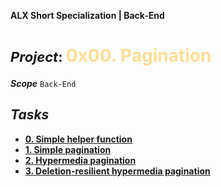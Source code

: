 **ALX Short Specialization | Back-End**
**<h1><span style="font-size: 22px;">***Project***: </span><span style="color: #ffdd99;">0x00. Pagination</span></h1>**
***Scope*** `Back-End`
## ***Tasks***
* **[0. Simple helper function](0-simple_helper_function.py)**
* **[1. Simple pagination](1-simple_pagination.py)**
* **[2. Hypermedia pagination](2-hypermedia_pagination.py)**
* **[3. Deletion-resilient hypermedia pagination](3-hypermedia_del_pagination.py)**
